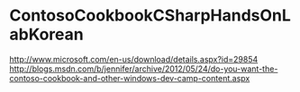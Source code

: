 ContosoCookbookCSharpHandsOnLabKorean
=====================================

http://www.microsoft.com/en-us/download/details.aspx?id=29854 http://blogs.msdn.com/b/jennifer/archive/2012/05/24/do-you-want-the-contoso-cookbook-and-other-windows-dev-camp-content.aspx